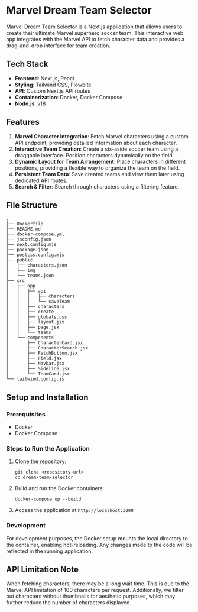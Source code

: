 # Marvel Dream Team Selector

Marvel Dream Team Selector is a Next.js application that allows users to create their ultimate Marvel superhero soccer team. This interactive web app integrates with the Marvel API to fetch character data and provides a drag-and-drop interface for team creation.

## Tech Stack

- **Frontend**: Next.js, React
- **Styling**: Tailwind CSS, Flowbite
- **API**: Custom Next.js API routes
- **Containerization**: Docker, Docker Compose
- **Node.js**: v18

## Features

1. **Marvel Character Integration**: Fetch Marvel characters using a custom API endpoint, providing detailed information about each character.
2. **Interactive Team Creation**: Create a six-aside soccer team using a draggable interface. Position characters dynamically on the field.
3. **Dynamic Layout for Team Arrangement**: Place characters in different positions, providing a flexible way to organize the team on the field.
4. **Persistent Team Data**: Save created teams and view them later using dedicated API routes.
5. **Search & Filter**: Search through characters using a filtering feature.

## File Structure

```
.
├── Dockerfile
├── README.md
├── docker-compose.yml
├── jsconfig.json
├── next.config.mjs
├── package.json
├── postcss.config.mjs
├── public
│   ├── characters.json
│   ├── img
│   └── teams.json
├── src
│   ├── app
│   │   ├── api
│   │   │   ├── characters
│   │   │   └── saveTeam
│   │   ├── characters
│   │   ├── create
│   │   ├── globals.css
│   │   ├── layout.jsx
│   │   ├── page.jsx
│   │   └── teams
│   └── components
│       ├── CharacterCard.jsx
│       ├── CharacterSearch.jsx
│       ├── FetchButton.jsx
│       ├── Field.jsx
│       ├── Navbar.jsx
│       ├── Sideline.jsx
│       └── TeamCard.jsx
└── tailwind.config.js
```

## Setup and Installation

### Prerequisites

- Docker
- Docker Compose

### Steps to Run the Application

1. Clone the repository:
   ```
   git clone <repository-url>
   cd dream-team-selector
   ```

2. Build and run the Docker containers:
   ```
   docker-compose up --build
   ```

3. Access the application at `http://localhost:3000`

### Development

For development purposes, the Docker setup mounts the local directory to the container, enabling hot-reloading. Any changes made to the code will be reflected in the running application.

## API Limitation Note

When fetching characters, there may be a long wait time. This is due to the Marvel API limitation of 100 characters per request. Additionally, we filter out characters without thumbnails for aesthetic purposes, which may further reduce the number of characters displayed.
